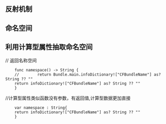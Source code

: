 ## 反射机制
## 命名空间
## 利用计算型属性抽取命名空间
//    返回名称空间
```
    func namespace() -> String {
    //        return Bundle.main.infoDictionary!["CFBundleName"] as? String ?? ""
    return infoDictionary!["CFBundleName"] as? String ?? ""
    }
```
//计算型属性类似函数没有参数，有返回值,计算型数据更加直接

```
    var namespace : String{
    return infoDictionary!["CFBundleName"] as? String ?? ""
    }
```
